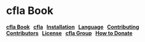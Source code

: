 # cfla Book

<span style="display: flex; flex-direction: column;">
    <span style="display: flex; flex-direction: row; gap: 10px; font-weight: bold;">
        <a href="cfla_book.md">cfla Book</a>
        <a href="cfla.md">cfla</a>
        <a href="installation.md">Installation</a>
        <a href="language/language.md">Language</a>
    <a href="contributing.md">Contributing</a>
    </span>
    <span style="display: flex; flex-direction: row; gap: 10px; font-weight: bold;">
        <a href="contributors.md">Contributors</a>
        <a href="license.md">License</a>
        <a href="cfla_group.md">cfla Group</a>
        <a href="how_to_donate.md">How to Donate</a>
    </span>
</span>